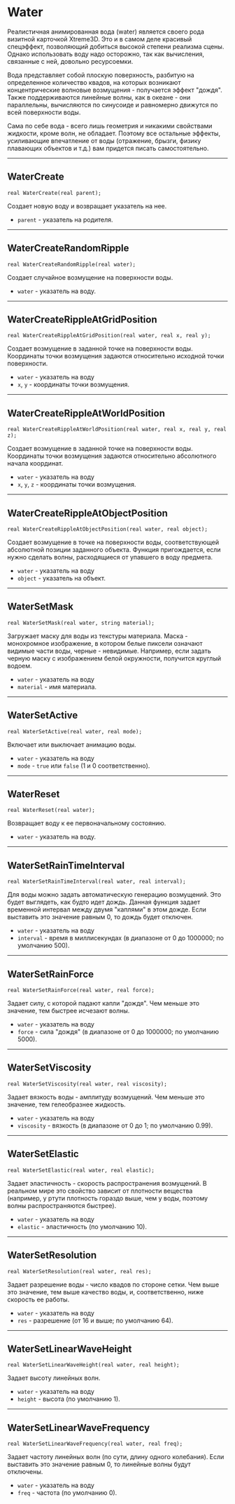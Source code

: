 # Water

Реалистичная анимированная вода (water) является своего рода визитной карточкой Xtreme3D. Это и в самом деле красивый спецэффект, позволяющий добиться высокой степени реализма сцены. Однако использовать воду надо осторожно, так как вычисления, связанные с ней, довольно ресурсоемки.

Вода представляет собой плоскую поверхность, разбитую на определенное количество квадов, на которых возникают концентрические волновые возмущения - получается эффект "дождя". Также поддерживаются линейные волны, как в океане - они параллельны, вычисляются по синусоиде и равномерно движутся по всей поверхности воды.

Сама по себе вода - всего лишь геометрия и никакими свойствами жидкости, кроме волн, не обладает. Поэтому все остальные эффекты, усиливающие впечатление от воды (отражение, брызги, физику плавающих объектов и т.д.) вам придется писать самостоятельно.

---

## WaterCreate

`real WaterCreate(real parent);`

Создает новую воду и возвращает указатель на нее.

- `parent` - указатель на родителя.

---

## WaterCreateRandomRipple

`real WaterCreateRandomRipple(real water);`

Создает случайное возмущение на поверхности воды.

- `water` - указатель на воду.

---

## WaterCreateRippleAtGridPosition

`real WaterCreateRippleAtGridPosition(real water, real x, real y);`

Создает возмущение в заданной точке на поверхности воды. Координаты точки возмущения задаются относительно исходной точки поверхности.

- `water` - указатель на воду
- `x`, `y` - координаты точки возмущения.

---

## WaterCreateRippleAtWorldPosition

`real WaterCreateRippleAtWorldPosition(real water, real x, real y, real z);`

Создает возмущение в заданной точке на поверхности воды. Координаты точки возмущения задаются относительно абсолютного начала координат.

- `water` - указатель на воду
- `x`, `y`, `z` - координаты точки возмущения.

---

## WaterCreateRippleAtObjectPosition

`real WaterCreateRippleAtObjectPosition(real water, real object);`

Создает возмущение в точке на поверхности воды, соответствующей абсолютной позиции заданного объекта. Функция пригождается, если нужно сделать волны, расходящиеся от упавшего в воду предмета.

- `water` - указатель на воду
- `object` - указатель на объект.

---

## WaterSetMask

`real WaterSetMask(real water, string material);`

Загружает маску для воды из текстуры материала. Маска - монохромное изображение, в котором белые пиксели означают видимые части воды, черные - невидимые. Например, если задать черную маску с изображением белой окружности, получится круглый водоем.

- `water` - указатель на воду
- `material` - имя материала.

---

## WaterSetActive

`real WaterSetActive(real water, real mode);`

Включает или выключает анимацию воды.

- `water` - указатель на воду
- `mode` - `true` или `false` (1 и 0 соответственно).

---

## WaterReset

`real WaterReset(real water);`

Возвращает воду к ее первоначальному состоянию.

- `water` - указатель на воду.

---

## WaterSetRainTimeInterval

`real WaterSetRainTimeInterval(real water, real interval);`

Для воды можно задать автоматическую генерацию возмущений. Это будет выглядеть, как будто идет дождь. Данная функция задает временной интервал между двумя "каплями" в этом дожде. Если выставить это значение равным 0, то дождь будет отключен.

- `water` - указатель на воду
- `interval` - время в миллисекундах (в диапазоне от 0 до 1000000; по умолчанию 500).

---

## WaterSetRainForce

`real WaterSetRainForce(real water, real force);`

Задает силу, с которой падают капли "дождя". Чем меньше это значение, тем быстрее исчезают волны.

- `water` - указатель на воду
- `force` - сила "дождя" (в диапазоне от 0 до 1000000; по умолчанию 5000).

---

## WaterSetViscosity

`real WaterSetViscosity(real water, real viscosity);`

Задает вязкость воды - амплитуду возмущений. Чем меньше это значение, тем гелеобразнее жидкость.

- `water` - указатель на воду
- `viscosity` - вязкость (в диапазоне от 0 до 1; по умолчанию 0.99).

---

## WaterSetElastic

`real WaterSetElastic(real water, real elastic);`

Задает эластичность - скорость распространения возмущений. В реальном мире это свойство зависит от плотности вещества (например, у ртути плотность гораздо выше, чем у воды, поэтому волны распространяются быстрее).

- `water` - указатель на воду
- `elastic` - эластичность (по умолчанию 10).

---

## WaterSetResolution

`real WaterSetResolution(real water, real res);`

Задает разрешение воды - число квадов по стороне сетки. Чем выше это значение, тем выше качество воды, и, соответственно, ниже скорость ее работы.

- `water` - указатель на воду
- `res` - разрешение (от 16 и выше; по умолчанию 64).

---

## WaterSetLinearWaveHeight

`real WaterSetLinearWaveHeight(real water, real height);`

Задает высоту линейных волн.

- `water` - указатель на воду
- `height` - высота (по умолчанию 1).

---

## WaterSetLinearWaveFrequency

`real WaterSetLinearWaveFrequency(real water, real freq);`

Задает частоту линейных волн (по сути, длину одного колебания). Если выставить это значение равным 0, то линейные волны будут отключены.

- `water` - указатель на воду
- `freq` - частота (по умолчанию 0).
